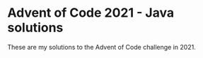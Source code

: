 # Advent of Code 2021 - Java solutions

These are my solutions to the Advent of Code challenge in 2021.
